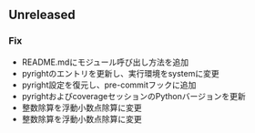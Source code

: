 ## Unreleased

### Fix

- README.mdにモジュール呼び出し方法を追加
- pyrightのエントリを更新し、実行環境をsystemに変更
- pyright設定を復元し、pre-commitフックに追加
- pyrightおよびcoverageセッションのPythonバージョンを更新
- 整数除算を浮動小数点除算に変更
- 整数除算を浮動小数点除算に変更
